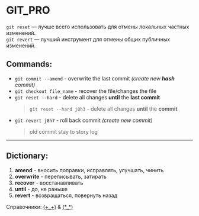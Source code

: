 GIT_PRO
=====================================
`git reset` — лучше всего использовать для отмены локальных частных изменений.\
`git revert` — лучший инструмент для отмены общих публичных изменений.
## Commands:
* `git commit --amend` - overwrite the last commit _(create new **hash** commit)_
* `git checkout file_name` - recover the file/changes the file
* `git reset --hard` - delete all changes __until__ the __last commit__
    >`git reset --hard j8h3` - delete all changes __until__ the __commit__
* `git revert j8h7` - roll back commit _(create new commit)_
    > old commit stay to story log
-------------------------------------------------
## Dictionary:
1. **amend** - вносить поправки, исправлять, улучшать, чинить
2. **overwrite** - переписывать, затирать
3. **recover** - восстанавливать
4. **until** - до, не раньше
5. **revert** - возвращаться, повернуть назад

Справочники:
[(+_+)](https://jinv.ru/github/guide-git-i-github/) & [(\*_*)](https://www.atlassian.com/ru/git/tutorials)
